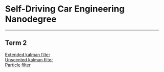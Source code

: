 # Self-Driving Car Engineering Nanodegree
---
## Term 2

[Extended kalman filter](https://github.com/salvatorecampagna/CarND/tree/master/term2/project1_extended_kalman_filter)  
[Unscented kalman filter](https://github.com/salvatorecampagna/CarND/tree/master/term2/project2_unscented_kalman_filter)  
[Particle filter](https://github.com/salvatorecampagna/CarND/tree/master/term2/project3_particle_filter)  